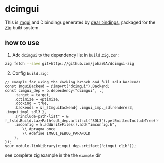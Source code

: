 # dcimgui

This is [imgui](https://github.com/ocornut/imgui) and C bindings generated by [dear bindings](https://github.com/dearimgui/dear_bindings),
packaged for the [Zig](https://ziglang.org/) build system.

## how to use

1. Add `dcimgui` to the dependency list in `build.zig.zon`: 

```sh
zig fetch --save git+https://github.com/johan0A/dcimgui-zig
```

2. Config `build.zig`:

```zig
// example for using the docking branch and full sdl3 backend:
const ImguiBackend = @import("dcimgui").Backend;
const cimgui_dep = b.dependency("dcimgui", .{
    .target = target,
    .optimize = optimize,
    .docking = true,
    .backends = &[_]ImguiBackend{ .imgui_impl_sdlrenderer3, .imgui_impl_sdl3 },
    .@"include-path-list" = &[_]std.Build.LazyPath{sdl_dep.artifact("SDL3").getEmittedIncludeTree()},
    .imconfig = b.addWriteFiles().add("imconfig.h",
        \\ #pragma once
        \\ #define IMGUI_DEBUG_PARANOID 
    ),
});
your_module.linkLibrary(cimgui_dep.artifact("cimgui_clib"));
```

see complete zig example in the the `example` dir